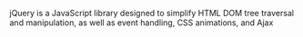 jQuery is a JavaScript library designed to simplify HTML DOM tree traversal and manipulation, as well as event handling, CSS animations, and Ajax
